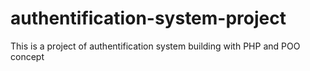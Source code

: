 # authentification-system-project
This is a project of authentification system building with PHP and POO concept
